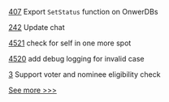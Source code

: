 
[407](https://github.com/hyperledger-labs/fabric-token-sdk/pull/407) Export `SetStatus` function on OnwerDBs

[242](https://github.com/hyperledger-labs/perun-node/pull/242) Update chat

[4521](https://github.com/hyperledger/besu/pull/4521) check for self in one more spot

[4520](https://github.com/hyperledger/besu/pull/4520) add debug logging for invalid case

[3](https://github.com/hyperledger-labs/toc-eligibility-check/pull/3) Support voter and nominee eligibility check


[See more >>>](https://start-here.hyperledger.org/pull-requests)
